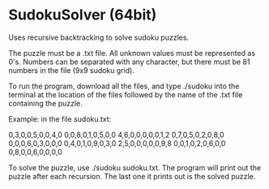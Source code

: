 # SudokuSolver (64bit)
Uses recursive backtracking to solve sudoku puzzles.

The puzzle must be a .txt file. All unknown values must be represented as 0's. Numbers can be separated with any character, but there must be 81 numbers in the file (9x9 sudoku grid).

To run the program, download all the files, and type ./sudoku into the terminal at the location of the files followed by the name of the .txt file containing the puzzle.

Example:
in the file sudoku.txt:

  0,3,0,0,5,0,0,4,0
  0,0,8,0,1,0,5,0,0
  4,6,0,0,0,0,0,1,2
  0,7,0,5,0,2,0,8,0
  0,0,0,6,0,3,0,0,0
  0,4,0,1,0,9,0,3,0
  2,5,0,0,0,0,0,9,8
  0,0,1,0,2,0,6,0,0
  0,8,0,0,6,0,0,0,0

To solve the puzzle, use ./sudoku sudoku.txt. The program will print out the puzzle after each recursion. The last one it prints out is the solved puzzle.
